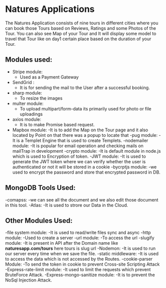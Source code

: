 # Natures Applications

The Natures Application consists of nine tours in different cities where you can book those Tours based on Reviews, Ratings and some Photos of the Tour.
You can also see Map of your Tour and It will display some model to travel that Tour like on day1 certain place based on the duration of your Tour.

##  Modules used:

- Stripe module: 
  - Used as a Payment Gateway 
- SendGrid :
  - It is for sending the mail to the User after a successful booking.
- sharp module:
  - To resize the images 
- multer module:
  - To upload multipart/form-data its primarily used for photo or file uploadings
- axios module:
  - It is to make Promise based request.
- Mapbox module:
  -It is to add the Map on the Tour page and it also located by Point on that there was a popup to locate that 
-pug module:
  -It is a Templet Engine that is used to create Templets.
-nodemailer module: 
  -It is popular for email operation and checking mails on mailTrap in development
-crypto module:
  -It is default module in node.js which is used to Encryption of token.
-JWT module:
  -It is used to generate the JWT token where we can verify whether the user is authenticated or not it will be stored in a cookie
-bycrptjs module:
  -we used to encrypt the password and store that encrypted password in DB.
  
##  MongoDB Tools Used:

-comapss:
  -we can see all the document and we also edit those document in this tool.
-Atlas:
  -It is used to strore our Data in the Cloud.

##  Other Modules Used:
-file system module:
  -It is used to read/write files sync and async 
-http module:
  -Used to create a server
-url module:
  -To access the url
-slugify module:
  -It is present in API after the Domain name like **naturesapp.com/tours** here tours is slug url
-Nodemon:
  -It is used to run our server every time when we save the file.
-static middleware:
  -It is used to access the data which is not accessed by the Routes.
-cookie-parser Module:
  -To send the token in cookie to prevent Cross-site Scripting Attack
-Express-rate-limit module:
  -It used to limit the requests which prevent BruteForce Attack.
-Express-mongo-sanitize module:
  -It is to prevent the NoSql Injection Attack.



